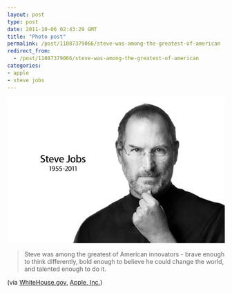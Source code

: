 ```yaml
---
layout: post
type: post
date: 2011-10-06 02:43:29 GMT
title: "Photo post"
permalink: /post/11087379066/steve-was-among-the-greatest-of-american
redirect_from: 
  - /post/11087379066/steve-was-among-the-greatest-of-american
categories:
- apple
- steve jobs
---
```

![](/assets/images/tumblr_lsmhr7FF1B1qb098no1_r1_1280.png)

<blockquote>Steve was among the greatest of American innovators - brave enough to think differently, bold enough to believe he could change the world, and talented enough to do it.</blockquote>
<p>(via <a href="http://www.whitehouse.gov/blog/2011/10/05/president-obama-passing-steve-jobs-he-changed-way-each-us-sees-world">WhiteHouse.gov</a>, <a href="http://apple.com">Apple, Inc.</a>)</p>